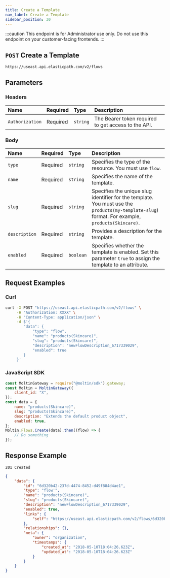 ```yaml
---
title: Create a Template
nav_label: Create a Template
sidebar_position: 30
---
```


:::caution
This endpoint is for Administrator use only. Do not use this endpoint on your customer-facing frontends.
:::

## `POST` Create a Template

```http
https://useast.api.elasticpath.com/v2/flows
```

## Parameters

### Headers

| Name            | Required | Type     | Description                          |
|:----------------|:---------|:---------|:-------------------------------------|
| `Authorization` | Required | `string` | The Bearer token required to get access to the API. |

### Body

| Name          | Required | Type      | Description                           |
|:--------------|:---------|:----------|:--------------------------------------|
| `type`        | Required | `string`  | Specifies the type of the resource. You must use `flow`. |
| `name`        | Required | `string`  | Specifies the name of the template.   |
| `slug`        | Required | `string`  | Specifies the unique slug identifier for the template. You must use the `products(my-template-slug`) format. For example, `products(Skincare)`. |
| `description` | Required | `string`  | Provides a description for the template. |
| `enabled`     | Required | `boolean` | Specifies whether the template is enabled. Set this parameter `true` to assign the template to an attribute. |

## Request Examples

### Curl

```bash
curl -X POST "https://useast.api.elasticpath.com/v2/flows" \
     -H "Authorization: XXXX" \
     -H "Content-Type: application/json" \
     -d $'{
        "data": {
            "type": "flow",
            "name": "products(Skincare)",
            "slug": "products(Skincare)",
            "description": "newFlowDescription_6717339029",
            "enabled": true
        }
     }'
```

### JavaScript SDK

```javascript
const MoltinGateway = require("@moltin/sdk").gateway;
const Moltin = MoltinGateway({
    client_id: "X",
});
const data = {
    name: "products(Skincare)",
    slug: "products(Skincare)",
    description: "Extends the default product object",
    enabled: true,
};
Moltin.Flows.Create(data).then((flow) => {
    // Do something
});
```

## Response Example

`201 Created`

```json
{
    "data": {
        "id": "6d320b42-237d-4474-8452-d49f884d4ae1",
        "type": "flow'",
        "name": "products(Skincare)",
        "slug": "products(Skincare)",
        "description": "newFlowDescription_6717339029",
        "enabled": true,
        "links": {
            "self": "https://useast.api.elasticpath.com/v2/flows/6d320b42-237d-4474-8452-d49f884d4ae1"
        },
        "relationships": {},
        "meta": {
            "owner": "organization",
            "timestamps": {
                "created_at": "2018-05-10T18:04:26.623Z",
                "updated_at": "2018-05-10T18:04:26.623Z"
            }
        }
    }
}
```
